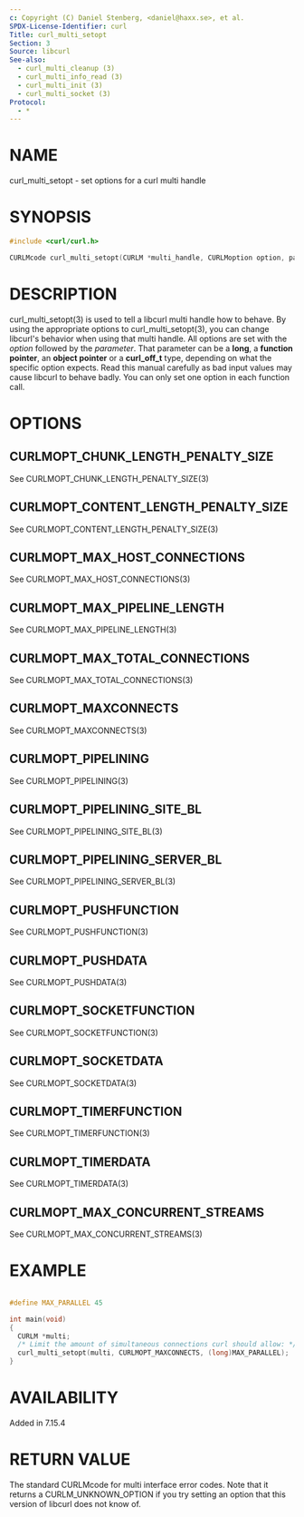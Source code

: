```yaml
---
c: Copyright (C) Daniel Stenberg, <daniel@haxx.se>, et al.
SPDX-License-Identifier: curl
Title: curl_multi_setopt
Section: 3
Source: libcurl
See-also:
  - curl_multi_cleanup (3)
  - curl_multi_info_read (3)
  - curl_multi_init (3)
  - curl_multi_socket (3)
Protocol:
  - *
---
```


# NAME

curl_multi_setopt - set options for a curl multi handle

# SYNOPSIS

~~~c
#include <curl/curl.h>

CURLMcode curl_multi_setopt(CURLM *multi_handle, CURLMoption option, parameter);
~~~

# DESCRIPTION

curl_multi_setopt(3) is used to tell a libcurl multi handle how to
behave. By using the appropriate options to curl_multi_setopt(3), you
can change libcurl's behavior when using that multi handle. All options are
set with the *option* followed by the *parameter*. That parameter can
be a **long**, a **function pointer**, an **object pointer** or a
**curl_off_t** type, depending on what the specific option expects. Read
this manual carefully as bad input values may cause libcurl to behave
badly. You can only set one option in each function call.

# OPTIONS

## CURLMOPT_CHUNK_LENGTH_PENALTY_SIZE

See CURLMOPT_CHUNK_LENGTH_PENALTY_SIZE(3)

## CURLMOPT_CONTENT_LENGTH_PENALTY_SIZE

See CURLMOPT_CONTENT_LENGTH_PENALTY_SIZE(3)

## CURLMOPT_MAX_HOST_CONNECTIONS

See CURLMOPT_MAX_HOST_CONNECTIONS(3)

## CURLMOPT_MAX_PIPELINE_LENGTH

See CURLMOPT_MAX_PIPELINE_LENGTH(3)

## CURLMOPT_MAX_TOTAL_CONNECTIONS

See CURLMOPT_MAX_TOTAL_CONNECTIONS(3)

## CURLMOPT_MAXCONNECTS

See CURLMOPT_MAXCONNECTS(3)

## CURLMOPT_PIPELINING

See CURLMOPT_PIPELINING(3)

## CURLMOPT_PIPELINING_SITE_BL

See CURLMOPT_PIPELINING_SITE_BL(3)

## CURLMOPT_PIPELINING_SERVER_BL

See CURLMOPT_PIPELINING_SERVER_BL(3)

## CURLMOPT_PUSHFUNCTION

See CURLMOPT_PUSHFUNCTION(3)

## CURLMOPT_PUSHDATA

See CURLMOPT_PUSHDATA(3)

## CURLMOPT_SOCKETFUNCTION

See CURLMOPT_SOCKETFUNCTION(3)

## CURLMOPT_SOCKETDATA

See CURLMOPT_SOCKETDATA(3)

## CURLMOPT_TIMERFUNCTION

See CURLMOPT_TIMERFUNCTION(3)

## CURLMOPT_TIMERDATA

See CURLMOPT_TIMERDATA(3)

## CURLMOPT_MAX_CONCURRENT_STREAMS

See CURLMOPT_MAX_CONCURRENT_STREAMS(3)

# EXAMPLE

~~~c

#define MAX_PARALLEL 45

int main(void)
{
  CURLM *multi;
  /* Limit the amount of simultaneous connections curl should allow: */
  curl_multi_setopt(multi, CURLMOPT_MAXCONNECTS, (long)MAX_PARALLEL);
}
~~~

# AVAILABILITY

Added in 7.15.4

# RETURN VALUE

The standard CURLMcode for multi interface error codes. Note that it returns a
CURLM_UNKNOWN_OPTION if you try setting an option that this version of libcurl
does not know of.
